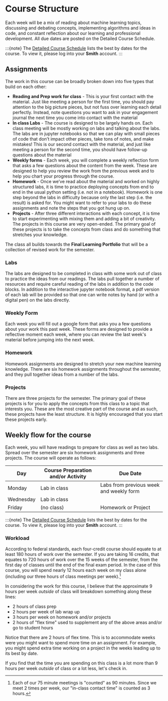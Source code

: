 # Course Structure 

Each week will be a mix of reading about machine learning topics, discussing and debating concepts, implementing algorithms and ideas in code, and constant reflection about our learning and professional development. All due dates are posted on the Detailed Course Schedule. 

:::{note}
The [Detailed Course Schedule](https://docs.google.com/document/d/1Rmef9cny5FipcyJ3z2qc-X6IW8TvC-SLqFlYmOKvsCQ/edit?usp=sharing) lists the best by dates for the course. To view it, please log into your **Smith** account. 
:::

## Assignments

The work in this course can be broadly broken down into five types that build on each other:   
- **Reading and Prep work for class** - This is your first contact with the material. Just like meeting a person for the first time, you should pay attention to the big picture pieces, but not fuss over learning each detail perfectly. Instead, note questions you want to ask in your engagement journal the next time you come into contact with the material   
- **In class Labs** - The course is designed to be largely hands on. Each class meeting will be mostly working on labs and talking about the labs. The labs are in jupyter notebooks so that we can play with small pieces of code that don’t impact other pieces, take tons of notes, and make mistakes! This is our second contact with the material, and just like meeting a person for the second time, you should have follow-up questions about the material   
- **Weekly forms** - Each week, you will complete a weekly reflection form that asks a few questions about the content from the week. These are designed to help you review the work from the previous week and to help you chart your progress through the course. 
- **Homework** - Once we’ve read about the material and worked on highly structured labs, it is time to practice deploying concepts from end to end in the usual python setting (i.e. not in a notebook). Homework is one step beyond the labs in difficulty because only the last step (i.e. the result) is asked for. You might want to refer to your labs to do these assignments and note the steps that you got hung up on.   
- **Projects** - After three different interactions with each concept, it is time to start experimenting with mixing them and adding a bit of creativity. The projects in this course are very open-ended. The primary goal of these projects is to take the concepts from class and do something that stretches your knowledge. 

The class all builds towards the **Final Learning Portfolio** that will be a collection of revised work for the semester. 

### Labs

The labs are designed to be completed in class with some work out of class to practice the ideas from our readings. The labs pull together a number of resources and require careful reading of the labs in addition to the code blocks. In addition to the interactive jupyter notebook format, a pdf version of each lab will be provided so that one can write notes by hand (or with a digital pen) on the labs directly. 

### Weekly Form 

Each week you will fill out a google form that asks you a few questions about your work this past week. These forms are designed to provide a reflective moment each week, where you can review the last week's material before jumping into the next week. 

### Homework

Homework assignments are designed to stretch your new machine learning knowledge. There are six homework assignments throughout the semester, and they pull together ideas from a number of the labs. 

### Projects 

There are three projects for the semester. The primary goal of these projects is for you to apply the concepts from this class to a topic that interests you. These are the most creative part of the course and as such, these projects have the least structure. It is highly encouraged that you start these projects early. 

 

## Weekly flow for the course 

Each week, you will have readings to prepare for class as well as two labs. Spread over the semester are six homework assignments and three projects. The course will operate as follows:

| Day    | Course Preparation and/or Activity | Due Date |
| ----------- | ----------- | ----------- |
| Monday     | Lab in class | Labs from previous week and weekly form |
| Wednesday     | Lab in class | |
| Friday     | (no class) | Homework or Project |

:::{note}
The [Detailed Course Schedule](https://docs.google.com/document/d/1Rmef9cny5FipcyJ3z2qc-X6IW8TvC-SLqFlYmOKvsCQ/edit?usp=sharing) lists the best by dates for the course. To view it, please log into your **Smith** account. 
:::

### Workload

According to federal standards, each four-credit course should equate to at least 180 hours of work over the semester. If you are taking 16 credits, that equates to 720 hours of work over the 15 weeks of the semester, from the first day of classes until the end of the final exam period. In the case of this course, you will spend nearly 12 hours each week on my class alone (including our three hours of class meetings per week).[^1]

[^1]: Each of our 75 minute meetings is "counted" as 90 minutes. Since we meet 2 times per week, our "in-class contact time" is counted as 3 hours. 

In considering the work for this course, I believe that the approximate 9 hours per week _outside_ of class will breakdown something along these lines:

- 2 hours of class prep 
- 2 hours per week of lab wrap up
- 3 hours per week on homework and/or projects
- 2 hours of "flex time" used to supplement any of the above areas and/or go to student hours

Notice that there are 2 hours of flex time. This is to accommodate weeks were you might want to spend more time on an assignment. For example, you might spend extra time working on a project in the weeks leading up to its best by date. 

If you find that the time you are spending on this class is a lot more than 9 hours per week _outside_ of class or a lot less, let's check in. 